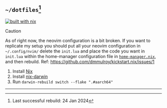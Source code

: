 ## `~/dotfiles`[^1]

[![built with nix](https://builtwithnix.org/badge.svg)](https://builtwithnix.org)

> [!CAUTION]
> As of right now, the neovim configuration is a bit broken. If you want to replicate my setup you should put all your neovim configuration in `~/.config/nvim/` delete the `init.lua` and place the code you want in `init.lua` within the home-manager configuration file in [`home-manager.nix`](./module/home-manager.nix), and then rebuild. Ref: https://github.com/dmmulroy/kickstart.nix/issues/1

1. Install [Nix](https://determinate.systems/posts/determinate-nix-installer)
2. Install [nix-darwin](https://github.com/LnL7/nix-darwin)
3. Run `darwin-rebuild switch --flake ".#aarch64"`

---
[^1]: Last successful rebuild: 24 Jan 2024
